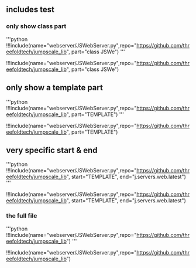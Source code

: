 
## includes test


### only show class part

'''python
!!!include(name="webserver/JSWebServer.py",repo="https://github.com/threefoldtech/jumpscale_lib", part="class JSWe")
'''

!!!include(name="webserver/JSWebServer.py",repo="https://github.com/threefoldtech/jumpscale_lib", part="class JSWe")

## only show a template part

'''python
!!!include(name="webserver/JSWebServer.py",repo="https://github.com/threefoldtech/jumpscale_lib", part="TEMPLATE")
'''

!!!include(name="webserver/JSWebServer.py",repo="https://github.com/threefoldtech/jumpscale_lib", part="TEMPLATE")

## very specific start & end

'''python
!!!include(name="webserver/JSWebServer.py",repo="https://github.com/threefoldtech/jumpscale_lib", start="TEMPLATE", end="j.servers.web.latest")
'''

!!!include(name="webserver/JSWebServer.py",repo="https://github.com/threefoldtech/jumpscale_lib", start="TEMPLATE", end="j.servers.web.latest")


### the full file

'''python
!!!include(name="webserver/JSWebServer.py",repo="https://github.com/threefoldtech/jumpscale_lib")
'''

!!!include(name="webserver/JSWebServer.py",repo="https://github.com/threefoldtech/jumpscale_lib")
